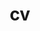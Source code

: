 ---
layout: cv
permalink: /cv/
title: cv
nav: true
nav_order: 4
cv_pdf: example_pdf.pdf
description: This is a brief summary of my CV, please click on the pdf link at right to download the full CV.
---
